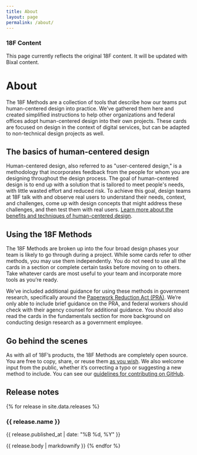 ```yaml
---
title: About
layout: page
permalink: /about/
---
```


<div class="usa-alert usa-alert-info">
<div class="usa-alert-body">
<h3 class="usa-alert-heading">18F Content</h3>
<p class="usa-alert-text">
This page currently reflects the original 18F content. It will be updated with Bixal content.
</p>
</div>
</div>

# About

The 18F Methods are a collection of tools that describe how our teams put human-centered design into practice. We’ve gathered them here and created simplified instructions to help other organizations and federal offices adopt human-centered design into their own projects. These cards are focused on design in the context of digital services, but can be adapted to non-technical design projects as well.

## The basics of human-centered design
Human-centered design, also referred to as "user-centered design," is a methodology that incorporates feedback from the people for whom you are designing throughout the design process. The goal of human-centered design is to end up with a solution that is tailored to meet people's needs, with little wasted effort and reduced risk. To achieve this goal, design teams at 18F talk with and observe real users to understand their needs, context, and challenges, come up with design concepts that might address these challenges, and then test them with real users. [Learn more about the benefits and techniques of human-centered design](http://www.designkit.org/human-centered-design).

## Using the 18F Methods
The 18F Methods are broken up into the four broad design phases your team is likely to go through during a project. While some cards refer to other methods, you may use them independently. You do not need to use all the cards in a section or complete certain tasks before moving on to others. Take whatever cards are most useful to your team and incorporate more tools as you’re ready.

We’ve included additional guidance for using these methods in government research, specifically around the [Paperwork Reduction Act (PRA)](https://www.opm.gov/about-us/open-government/digital-government-strategy/fitara/paperwork-reduction-act-guide.pdf). We’re only able to include brief guidance on the PRA, and federal workers should check with their agency counsel for additional guidance. You should also read the cards in the fundamentals section for more background on conducting design research as a government employee.

## Go behind the scenes
As with all of 18F’s products, the 18F Methods are completely open source. You are free to copy, share, or reuse them [as you wish](https://github.com/18F/methods/blob/staging/LICENSE.md). We also welcome input from the public, whether it’s correcting a typo or suggesting a new method to include. You can see our [guidelines for contributing on GitHub](https://github.com/18F/methods/blob/staging/CONTRIBUTING.md).

## Release notes

{% for release in site.data.releases %}
### {{ release.name }}
<p class="site-subheading">{{ release.published_at | date: "%B %d, %Y" }}</p>
{{ release.body | markdownify }}
{% endfor %}
